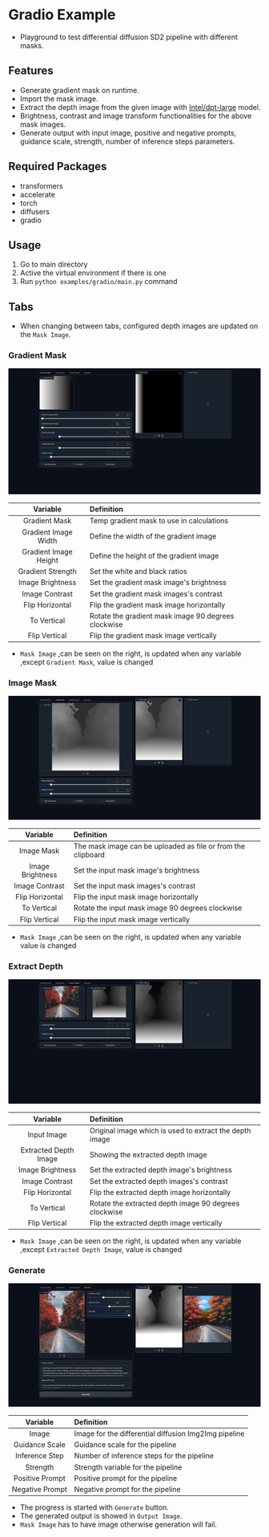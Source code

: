 # Gradio Example

- Playground to test differential diffusion SD2 pipeline with different masks.

## Features
- Generate gradient mask on runtime.
- Import the mask image.
- Extract the depth image from the given image with [Intel/dpt-large](https://huggingface.co/Intel/dpt-large) model.
- Brightness, contrast and image transform functionalities for the above mask images.
- Generate output with input image, positive and negative prompts, guidance scale, strength, number of inference steps parameters.

## Required Packages
- transformers
- accelerate
- torch
- diffusers
- gradio

## Usage
1. Go to main directory
2. Active the virtual environment if there is one
3. Run ```python examples/gradio/main.py``` command

## Tabs

- When changing between tabs, configured depth images are updated on the ```Mask Image```.

### Gradient Mask

![gradient_mask_tab_ss](screenshots/gradient_mask_tab.png)

|       Variable        | Definition                                          |
| :-------------------: | :-------------------------------------------------- |
|     Gradient Mask     | Temp gradient mask to use in calculations           |
| Gradient Image Width  | Define the width of the gradient image              |
| Gradient Image Height | Define the height of the gradient image             |
|   Gradient Strength   | Set the white and black ratios                      |
|   Image Brightness    | Set the gradient mask image's brightness            |
|    Image Contrast     | Set the gradient mask images's contrast             |
|    Flip Horizontal    | Flip the gradient mask image horizontally           |
|      To Vertical      | Rotate the gradient mask image 90 degrees clockwise |
|     Flip Vertical     | Flip the gradient mask image vertically             |

- ```Mask Image``` ,can be seen on the right, is updated when any variable ,except ```Gradient Mask```, value is changed

### Image Mask

![image_mask_tab_ss](screenshots/image_mask_tab.png)

|     Variable     | Definition                                                   |
| :--------------: | :----------------------------------------------------------- |
|    Image Mask    | The mask image can be uploaded as file or from the clipboard |
| Image Brightness | Set the input mask image's brightness                        |
|  Image Contrast  | Set the input mask images's contrast                         |
| Flip Horizontal  | Flip the input mask image horizontally                       |
|   To Vertical    | Rotate the input mask image 90 degrees clockwise             |
|  Flip Vertical   | Flip the input mask image vertically                         |

- ```Mask Image``` ,can be seen on the right, is updated when any variable value is changed

### Extract Depth

![extract_depth_tab_ss](screenshots/extract_depth_tab.png)

|       Variable        | Definition                                              |
| :-------------------: | :------------------------------------------------------ |
|      Input Image      | Original image which is used to extract the depth image |
| Extracted Depth Image | Showing the extracted depth image                       |
|   Image Brightness    | Set the extracted depth image's brightness              |
|    Image Contrast     | Set the extracted depth images's contrast               |
|    Flip Horizontal    | Flip the extracted depth image horizontally             |
|      To Vertical      | Rotate the extracted depth image 90 degrees clockwise   |
|     Flip Vertical     | Flip the extracted depth image vertically               |

- ```Mask Image``` ,can be seen on the right, is updated when any variable ,except ```Extracted Depth Image```, value is changed

### Generate

![generate_tab_ss](screenshots/generated_tab.png)

|    Variable     | Definition                                            |
| :-------------: | :---------------------------------------------------- |
|      Image      | Image for the differential diffusion Img2Img pipeline |
| Guidance Scale  | Guidance scale for the pipeline                       |
| Inference Step  | Number of inference steps for the pipeline            |
|    Strength     | Strength variable for the pipeline                    |
| Positive Prompt | Positive prompt for the pipeline                      |
| Negative Prompt | Negative prompt for the pipeline                      |

- The progress is started with ```Generate``` button.
- The generated output is showed in ```Output Image```.
- ```Mask Image``` has to have image otherwise generation will fail.